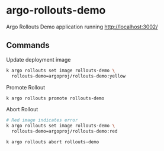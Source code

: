 # argo-rollouts-demo

Argo Rollouts Demo application running <http://localhost:3002/>

## Commands

Update deployment image

```sh
k argo rollouts set image rollouts-demo \
  rollouts-demo=argoproj/rollouts-demo:yellow
```

Promote Rollout

```sh
k argo rollouts promote rollouts-demo
```

Abort Rollout

```sh
# Red image indicates error
k argo rollouts set image rollouts-demo \
  rollouts-demo=argoproj/rollouts-demo:red

k argo rollouts abort rollouts-demo
```
